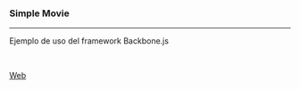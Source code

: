 <h3>Simple Movie</h3>
<hr/>

Ejemplo de uso del framework Backbone.js

<br/>
	
<a href="https://salvacam.github.io/simpleMovie/" target="_blank">Web</a>
